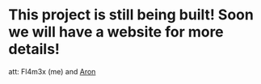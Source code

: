 <h1> This project is still <strong>being built</strong>! Soon we will have a website for more details!</h1>
<p>att: Fl4m3x (me) and <a href="https://github.com/LucasGutierreCraveiro">Aron</a></p>